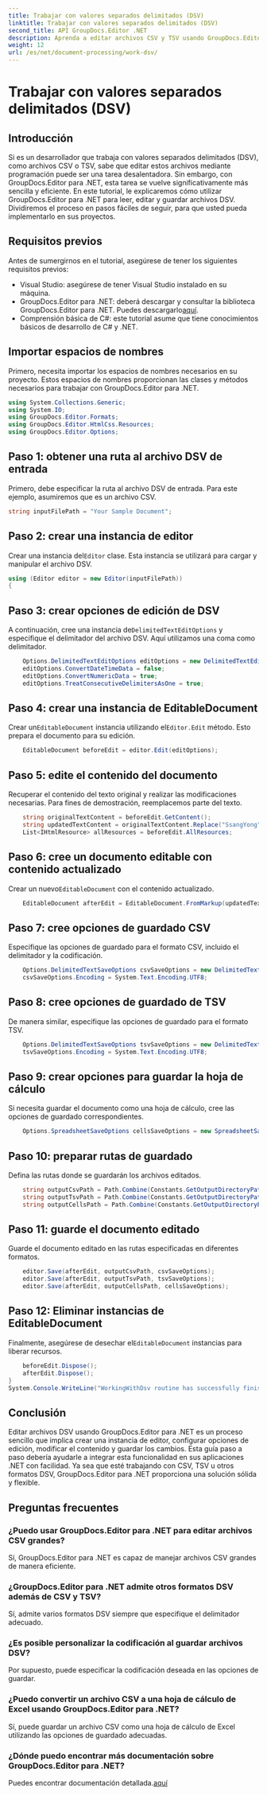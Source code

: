 ```yaml
---
title: Trabajar con valores separados delimitados (DSV)
linktitle: Trabajar con valores separados delimitados (DSV)
second_title: API GroupDocs.Editor .NET
description: Aprenda a editar archivos CSV y TSV usando GroupDocs.Editor para .NET con esta guía paso a paso. Mejore sus proyectos .NET sin esfuerzo.
weight: 12
url: /es/net/document-processing/work-dsv/
---
```


# Trabajar con valores separados delimitados (DSV)

## Introducción
Si es un desarrollador que trabaja con valores separados delimitados (DSV), como archivos CSV o TSV, sabe que editar estos archivos mediante programación puede ser una tarea desalentadora. Sin embargo, con GroupDocs.Editor para .NET, esta tarea se vuelve significativamente más sencilla y eficiente. En este tutorial, le explicaremos cómo utilizar GroupDocs.Editor para .NET para leer, editar y guardar archivos DSV. Dividiremos el proceso en pasos fáciles de seguir, para que usted pueda implementarlo en sus proyectos.
## Requisitos previos
Antes de sumergirnos en el tutorial, asegúrese de tener los siguientes requisitos previos:
- Visual Studio: asegúrese de tener Visual Studio instalado en su máquina.
-  GroupDocs.Editor para .NET: deberá descargar y consultar la biblioteca GroupDocs.Editor para .NET. Puedes descargarlo[aquí](https://releases.groupdocs.com/editor/net/).
- Comprensión básica de C#: este tutorial asume que tiene conocimientos básicos de desarrollo de C# y .NET.
## Importar espacios de nombres
Primero, necesita importar los espacios de nombres necesarios en su proyecto. Estos espacios de nombres proporcionan las clases y métodos necesarios para trabajar con GroupDocs.Editor para .NET.
```csharp
using System.Collections.Generic;
using System.IO;
using GroupDocs.Editor.Formats;
using GroupDocs.Editor.HtmlCss.Resources;
using GroupDocs.Editor.Options;
```

## Paso 1: obtener una ruta al archivo DSV de entrada
Primero, debe especificar la ruta al archivo DSV de entrada. Para este ejemplo, asumiremos que es un archivo CSV.
```csharp
string inputFilePath = "Your Sample Document";
```
## Paso 2: crear una instancia de editor
 Crear una instancia del`Editor` clase. Esta instancia se utilizará para cargar y manipular el archivo DSV.
```csharp
using (Editor editor = new Editor(inputFilePath))
{
```
## Paso 3: crear opciones de edición de DSV
 A continuación, cree una instancia de`DelimitedTextEditOptions` y especifique el delimitador del archivo DSV. Aquí utilizamos una coma como delimitador.
```csharp
    Options.DelimitedTextEditOptions editOptions = new DelimitedTextEditOptions(",");
    editOptions.ConvertDateTimeData = false;
    editOptions.ConvertNumericData = true;
    editOptions.TreatConsecutiveDelimitersAsOne = true;
```
## Paso 4: crear una instancia de EditableDocument
 Crear un`EditableDocument` instancia utilizando el`Editor.Edit` método. Esto prepara el documento para su edición.
```csharp
    EditableDocument beforeEdit = editor.Edit(editOptions);
```
## Paso 5: edite el contenido del documento
Recuperar el contenido del texto original y realizar las modificaciones necesarias. Para fines de demostración, reemplacemos parte del texto.
```csharp
    string originalTextContent = beforeEdit.GetContent();
    string updatedTextContent = originalTextContent.Replace("SsangYong", "Chevrolet").Replace("Kyron", "Camaro");
    List<IHtmlResource> allResources = beforeEdit.AllResources;
```
## Paso 6: cree un documento editable con contenido actualizado
 Crear un nuevo`EditableDocument` con el contenido actualizado.
```csharp
    EditableDocument afterEdit = EditableDocument.FromMarkup(updatedTextContent, allResources);
```
## Paso 7: cree opciones de guardado CSV
Especifique las opciones de guardado para el formato CSV, incluido el delimitador y la codificación.
```csharp
    Options.DelimitedTextSaveOptions csvSaveOptions = new DelimitedTextSaveOptions(",");
    csvSaveOptions.Encoding = System.Text.Encoding.UTF8;
```
## Paso 8: cree opciones de guardado de TSV
De manera similar, especifique las opciones de guardado para el formato TSV.
```csharp
    Options.DelimitedTextSaveOptions tsvSaveOptions = new DelimitedTextSaveOptions("\t");
    tsvSaveOptions.Encoding = System.Text.Encoding.UTF8;
```
## Paso 9: crear opciones para guardar la hoja de cálculo
Si necesita guardar el documento como una hoja de cálculo, cree las opciones de guardado correspondientes.
```csharp
    Options.SpreadsheetSaveOptions cellsSaveOptions = new SpreadsheetSaveOptions(SpreadsheetFormats.Xlsm);
```
## Paso 10: preparar rutas de guardado
Defina las rutas donde se guardarán los archivos editados.
```csharp
    string outputCsvPath = Path.Combine(Constants.GetOutputDirectoryPath(inputFilePath), Path.GetFileNameWithoutExtension(inputFilePath) + ".csv");
    string outputTsvPath = Path.Combine(Constants.GetOutputDirectoryPath(inputFilePath), Path.GetFileNameWithoutExtension(inputFilePath) + ".tsv");
    string outputCellsPath = Path.Combine(Constants.GetOutputDirectoryPath(inputFilePath), Path.GetFileNameWithoutExtension(inputFilePath) + ".xlsm");
```
## Paso 11: guarde el documento editado
Guarde el documento editado en las rutas especificadas en diferentes formatos.
```csharp
    editor.Save(afterEdit, outputCsvPath, csvSaveOptions);
    editor.Save(afterEdit, outputTsvPath, tsvSaveOptions);
    editor.Save(afterEdit, outputCellsPath, cellsSaveOptions);
```
## Paso 12: Eliminar instancias de EditableDocument
 Finalmente, asegúrese de desechar el`EditableDocument` instancias para liberar recursos.
```csharp
    beforeEdit.Dispose();
    afterEdit.Dispose();
}
System.Console.WriteLine("WorkingWithDsv routine has successfully finished");
```
## Conclusión
Editar archivos DSV usando GroupDocs.Editor para .NET es un proceso sencillo que implica crear una instancia de editor, configurar opciones de edición, modificar el contenido y guardar los cambios. Esta guía paso a paso debería ayudarle a integrar esta funcionalidad en sus aplicaciones .NET con facilidad. Ya sea que esté trabajando con CSV, TSV u otros formatos DSV, GroupDocs.Editor para .NET proporciona una solución sólida y flexible.
## Preguntas frecuentes
### ¿Puedo usar GroupDocs.Editor para .NET para editar archivos CSV grandes?
Sí, GroupDocs.Editor para .NET es capaz de manejar archivos CSV grandes de manera eficiente.
### ¿GroupDocs.Editor para .NET admite otros formatos DSV además de CSV y TSV?
Sí, admite varios formatos DSV siempre que especifique el delimitador adecuado.
### ¿Es posible personalizar la codificación al guardar archivos DSV?
Por supuesto, puede especificar la codificación deseada en las opciones de guardar.
### ¿Puedo convertir un archivo CSV a una hoja de cálculo de Excel usando GroupDocs.Editor para .NET?
Sí, puede guardar un archivo CSV como una hoja de cálculo de Excel utilizando las opciones de guardado adecuadas.
### ¿Dónde puedo encontrar más documentación sobre GroupDocs.Editor para .NET?
 Puedes encontrar documentación detallada.[aquí](https://tutorials.groupdocs.com/editor/net/)